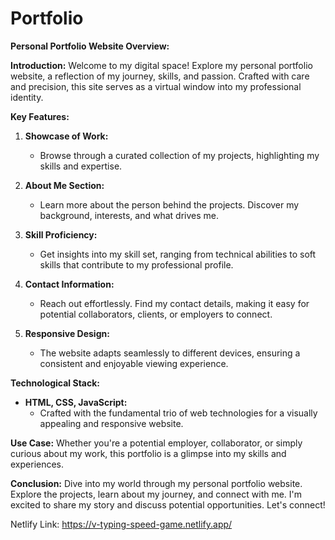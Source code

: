 # Portfolio

**Personal Portfolio Website Overview:**

**Introduction:**
Welcome to my digital space! Explore my personal portfolio website, a reflection of my journey, skills, and passion. Crafted with care and precision, this site serves as a virtual window into my professional identity.

**Key Features:**

1. **Showcase of Work:**
   - Browse through a curated collection of my projects, highlighting my skills and expertise.

2. **About Me Section:**
   - Learn more about the person behind the projects. Discover my background, interests, and what drives me.

3. **Skill Proficiency:**
   - Get insights into my skill set, ranging from technical abilities to soft skills that contribute to my professional profile.

4. **Contact Information:**
   - Reach out effortlessly. Find my contact details, making it easy for potential collaborators, clients, or employers to connect.

5. **Responsive Design:**
   - The website adapts seamlessly to different devices, ensuring a consistent and enjoyable viewing experience.

**Technological Stack:**

   - **HTML, CSS, JavaScript:**
     - Crafted with the fundamental trio of web technologies for a visually appealing and responsive website.

**Use Case:**
Whether you're a potential employer, collaborator, or simply curious about my work, this portfolio is a glimpse into my skills and experiences.

**Conclusion:**
Dive into my world through my personal portfolio website. Explore the projects, learn about my journey, and connect with me. I'm excited to share my story and discuss potential opportunities. Let's connect!

Netlify Link: https://v-typing-speed-game.netlify.app/
